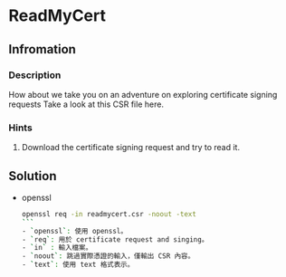 # ReadMyCert

## Infromation

### Description

How about we take you on an adventure on exploring certificate signing requests
Take a look at this CSR file here.

### Hints

1. Download the certificate signing request and try to read it.

## Solution

- openssl
    ````sh
    openssl req -in readmycert.csr -noout -text
    ```
    - `openssl`: 使用 openssl。
    - `req`: 用於 certificate request and singing。
    - `in` : 輸入檔案。
    - `noout`: 跳過實際憑證的輸入，僅輸出 CSR 內容。
    - `text`: 使用 text 格式表示。